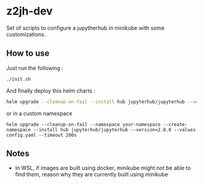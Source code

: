 # z2jh-dev

Set of scripts to configure a jupytherhub in minikube with some customizations.

## How to use

Just run the following :
```sh
./init.sh
```

And finally deploy this helm charts :

```sh
helm upgrade --cleanup-on-fail --install hub jupyterhub/jupyterhub --version=2.0.0 --values config.yaml --timeout 200s
```

or in a custom namespace
```
helm upgrade --cleanup-on-fail --namespace your-namespace --create-namespace --install hub jupyterhub/jupyterhub --version=2.0.0 --values config.yaml --timeout 200s
```

## Notes

- In WSL, if images are built using docker, minikube might not be able to find them, reason why they are currently built using minikube
